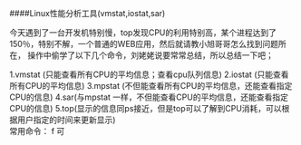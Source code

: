 ####Linux性能分析工具(vmstat,iostat,sar)

今天遇到了一台开发机特别慢，top发现CPU的利用特别高，某个进程达到了150％，特别不解，一个普通的WEB应用，然后就请教小旭哥哥怎么找到问题所在，
操作中偷学了以下几个命令，刘姥姥说要常常总结，所以总结一下吧；

1.vmstat (只能查看所有CPU的平均信息；查看cpu队列信息)
2.iostat (只能查看所有CPU的平均信息)
3.mpstat (不但能查看所有CPU的平均信息，还能查看指定CPU的信息)
4.sar(与mpstat 一样，不但能查看CPU的平均信息，还能查看指定CPU的信息)
5.top(显示的信息同ps接近，但是top可以了解到CPU消耗，可以根据用户指定的时间来更新显示)	
    常用命令：
    f 可
